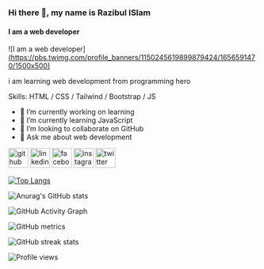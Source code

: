 ### Hi there 👋, my name is Razibul ISlam
#### I am a web developer
![I am a web developer][(https://pbs.twimg.com/profile_banners/1150245619899879424/1656591470/1500x500)](https://media-exp1.licdn.com/dms/image/D5616AQGk6UADaeCzlQ/profile-displaybackgroundimage-shrink_350_1400/0/1660230648046?e=1668643200&v=beta&t=Sf7NoBbG1WQbLmctP0u0gLDzLf514h-If5pwSWmipHI)

i am learning web development from programming hero

Skills: HTML / CSS / Tailwind / Bootstrap / JS

- 🔭 I’m currently working on learning 
- 🌱 I’m currently learning JavaScript 
- 👯 I’m looking to collaborate on GitHub 
- 💬 Ask me about web development 


[<img src='https://cdn.jsdelivr.net/npm/simple-icons@3.0.1/icons/github.svg' alt='github' height='40'>](https://github.com/RazibulIslam665)  [<img src='https://cdn.jsdelivr.net/npm/simple-icons@3.0.1/icons/linkedin.svg' alt='linkedin' height='40'>](https://www.linkedin.com/in/https://www.linkedin.com/in/razibul-islam-b0ba46225//)  [<img src='https://cdn.jsdelivr.net/npm/simple-icons@3.0.1/icons/facebook.svg' alt='facebook' height='40'>](https://www.facebook.com/https://www.facebook.com/razibul.islam.1694059)  [<img src='https://cdn.jsdelivr.net/npm/simple-icons@3.0.1/icons/instagram.svg' alt='instagram' height='40'>](https://www.instagram.com/https://www.instagram.com/razibul.islam.014//)  [<img src='https://cdn.jsdelivr.net/npm/simple-icons@3.0.1/icons/twitter.svg' alt='twitter' height='40'>](https://twitter.com/https://twitter.com/Razibul35001605)

[![Top Langs](https://github-readme-stats.vercel.app/api/top-langs/?username=RazibulIslam665&layout=compact)](https://github.com/anuraghazra/github-readme-stats)

![Anurag's GitHub stats](https://github-readme-stats.vercel.app/api?username=RazibulIslam665&theme=omni&show_icons=true) 

![GitHub Activity Graph](https://activity-graph.herokuapp.com/graph?username=RazibulIslam665)  

![GitHub metrics](https://metrics.lecoq.io/RazibulIslam665)  

![GitHub streak stats](https://github-readme-streak-stats.herokuapp.com/?user=RazibulIslam665)  

![Profile views](https://gpvc.arturio.dev/RazibulIslam665) 
